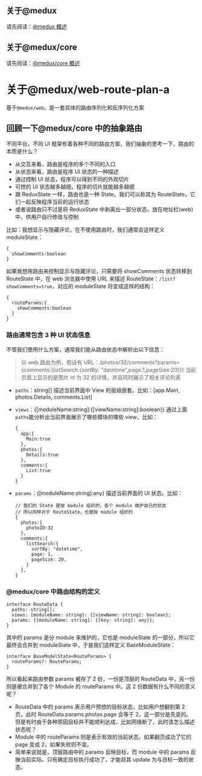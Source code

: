## 关于@medux

请先阅读：[@medux 概述](https://github.com/wooline/medux)

## 关于@medux/core

请先阅读：[@medux/core 概述](https://github.com/wooline/medux/tree/master/packages/core)

# 关于@medux/web-route-plan-a

基于`@medux/web`，是一套具体的路由序列化和反序列化方案

## 回顾一下@medux/core 中的抽象路由

不同平台，不同 UI 框架有着各种不同的路由方案，我们抽象的思考一下，路由的本质是什么？

- 从交互来看，路由是程序的多个不同的入口
- 从状态来看，路由是程序 UI 状态的一种描述
- 通过控制 UI 状态，程序可以得到不同的外观切片
- 可控的 UI 状态越多越细，程序的切片就能越多越细
- 跟 ReduxState 一样，路由也是一种 State，我们可以称其为 RouteState，它们一起反映程序当前的运行状态
- 或者说路由只不过是将 ReduxState 中剥离出一部分状态，放在地址栏(web）中，供用户自行修改与控制

比如：我想显示与隐藏评论，在不使用路由时，我们通常会这样定义 moduleState：

```JS
{
  showComments:boolean
}
```

如果我想用路由来控制显示与隐藏评论，只需要将 showComments 状态转移到 RouteState 中，在 web 浏览器中使用 URL 来描述 RouteState：`/list?showComments=true`，对应的 moduleState 将变成这样的结构：

```JS
{
  routeParams:{
    showComments:boolean
  }
}
```

### 路由通常包含 3 种 UI 状态信息

不管我们使用什么方案，通常我们能从路由状态中解析出以下信息：

> 以 web 路由为例，假设有 URL：/photos/32/comments?params={comments:{listSearch:{sortBy: "datetime",page:1,pageSize:20}}} 当前页面上显示的是图片 id 为 32 的详情，并且同时展示了相关评论列表

- `paths`：string[] 描述当前界面中 View 的层级嵌套。比如：[app.Main, photos.Details, comments.List]
- `views`：{[moduleName:string]:{[viewName:string]:boolean}} 通过上面`paths`能分析出当前界面展示了哪些模块的哪些 view，比如：

  ```JS
  {
    app:{
      Main:true
    },
    photos:{
      Details:true
    },
    comments:{
      List:true
    }
  }
  ```

- `params`：{[moduleName:string]:any} 描述当前界面的 UI 状态。比如：

  ```JS
  // 我们的 State 是按 module 组织的，各个 module 维护自已的状态
  // 所以同样对于 RouteState，也是按 module 组织的
  {
    photos:{
      photoID:32
    },
    comments:{
      listSearch:{
        sortBy: "datetime",
        page: 1,
        pageSize: 20,
      }
    },
  }
  ```

### @medux/core 中路由结构的定义

```JS
interface RouteData {
  paths: string[];
  views: [moduleName: string]: {[viewName: string]: boolean};
  params: {[moduleName: string]: {[key: string]: any}};
}
```

其中的 params 是分 module 来维护的，它也是 moduleState 的一部分，所以它最终会合并到 moduleState 中，于是我们这样定义 BaseModuleState：

```JS
interface BaseModelState<RouteParams> {
  routeParams?: RouteParams;
}
```

所以看起来路由参数 params 被存了 2 份，一份是顶层的 RouteData 中，另一份则是被合并到了各个 Module 的 routeParams 中。这 2 份数据有什么不同的意义呢？

- RouteData 中的 params 表示用户预想的目标状态，比如用户想翻到第 2 页，此时 RouteData.params.photos.page 会等于 2，这一部分是先变的。但是有时由于各种原因目标并不能顺利达成，比如网络断了，此时该怎么描述状态呢？
- Module 中的 routeParams 则是表示有效的当前状态，如果翻页成功了它的 page 变成 2，如果失败则不变。
- 简单来说就是，顶层路由中的 params 反映目标，而 module 中的 params 反映当前实际。只有确定目标执行成功了，才能将其 update 为与目标一致的状态。
